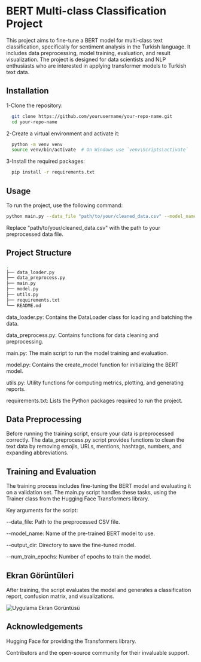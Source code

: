 
# BERT Multi-class Classification Project

This project aims to fine-tune a BERT model for multi-class text classification, specifically for sentiment analysis in the Turkish language. It includes data preprocessing, model training, evaluation, and result visualization. The project is designed for data scientists and NLP enthusiasts who are interested in applying transformer models to Turkish text data.



## Installation

1-Clone the repository:

```bash 
  git clone https://github.com/yourusername/your-repo-name.git
  cd your-repo-name
```
2-Create a virtual environment and activate it:

```bash 
  python -m venv venv
  source venv/bin/activate  # On Windows use `venv\Scripts\activate`
```
3-Install the required packages:

```bash 
  pip install -r requirements.txt
```
## Usage

To run the project, use the following command:
```bash 
python main.py --data_file "path/to/your/cleaned_data.csv" --model_name "dbmdz/bert-base-turkish-uncased" --output_dir "./FineTuneModel" --num_train_epochs 3
```
Replace "path/to/your/cleaned_data.csv" with the path to your preprocessed data file.

## Project Structure

```bash 
.
├── data_loader.py
├── data_preprocess.py
├── main.py
├── model.py
├── utils.py
├── requirements.txt
└── README.md

```
data_loader.py: Contains the DataLoader class for loading and batching the data.

data_preprocess.py: Contains functions for data cleaning and preprocessing.

main.py: The main script to run the model training and evaluation.

model.py: Contains the create_model function for initializing the BERT model.

utils.py: Utility functions for computing metrics, plotting, and generating reports.

requirements.txt: Lists the Python packages required to run the project.
## Data Preprocessing
Before running the training script, ensure your data is preprocessed correctly. The data_preprocess.py script provides functions to clean the text data by removing emojis, URLs, mentions, hashtags, numbers, and expanding abbreviations.
## Training and Evaluation

The training process includes fine-tuning the BERT model and evaluating it on a validation set. The main.py script handles these tasks, using the Trainer class from the Hugging Face Transformers library.

Key arguments for the script:

--data_file: Path to the preprocessed CSV file.

--model_name: Name of the pre-trained BERT model to use.

--output_dir: Directory to save the fine-tuned model.

--num_train_epochs: Number of epochs to train the model.
## Ekran Görüntüleri
After training, the script evaluates the model and generates a classification report, confusion matrix, and visualizations.

![Uygulama Ekran Görüntüsü](https://via.placeholder.com/468x300?text=App+Screenshot+Here)

  
## Acknowledgements

Hugging Face for providing the Transformers library.

Contributors and the open-source community for their invaluable support.
